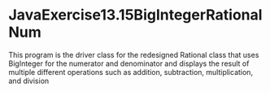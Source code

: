 # JavaExercise13.15BigIntegerRationalNum
This program is the driver class for the redesigned Rational class that uses BigInteger for the numerator and denominator and displays the result 
of multiple different operations such as addition, subtraction, multiplication, and division
